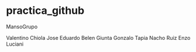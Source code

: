 # practica_github
 MansoGrupo

 Valentino Chiola
Jose Eduardo
 Belen Giunta
Gonzalo Tapia
Nacho Ruiz
Enzo Luciani
